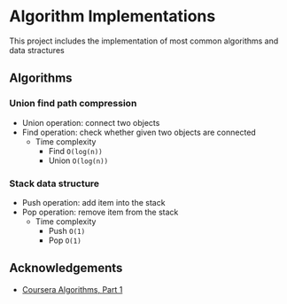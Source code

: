 # Algorithm Implementations

This project includes the implementation of most common algorithms and data stractures

## Algorithms

### Union find path compression

- Union operation: connect two objects
- Find operation: check whether given two objects are connected
    - Time complexity
        - Find `O(log(n))`
        - Union `O(log(n))`

### Stack data structure
- Push operation: add item into the stack
- Pop operation: remove item from the stack
  - Time complexity
    - Push `O(1)`
    - Pop `O(1)`
    
## Acknowledgements

- [Coursera Algorithms, Part 1](https://www.coursera.org/learn/algorithms-part1)
